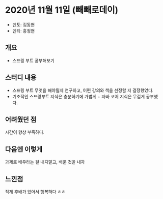 # 2020년 11월 11일 (빼빼로데이)

- 멘토: 김동현
- 멘티: 홍정현

## 개요
- 스프링 부트 공부해보기

## 스터디 내용
- 스프링 부트 무엇을 해야될지 연구하고, 어떤 강의와 책을 선정할 지 결정했었다.
- 기초적인 스프링부트 지식은 충분하기에 가볍게 + 자바 코어 지식은 무겁게 공부했다.

## 어려웠던 점
시간이 항상 부족하다.

## 다음엔 이렇게
과제로 배우라는 걸 내지말고, 배운 것을 내자

## 느낀점
직계 후배가 있어서 행복하다 ㅎㅎ
